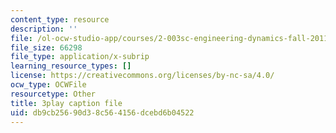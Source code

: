 ```yaml
---
content_type: resource
description: ''
file: /ol-ocw-studio-app/courses/2-003sc-engineering-dynamics-fall-2011/db9cb25690d38c564156dcebd6b04522_iMz0LiqjFmE.srt
file_size: 66298
file_type: application/x-subrip
learning_resource_types: []
license: https://creativecommons.org/licenses/by-nc-sa/4.0/
ocw_type: OCWFile
resourcetype: Other
title: 3play caption file
uid: db9cb256-90d3-8c56-4156-dcebd6b04522
---
```

